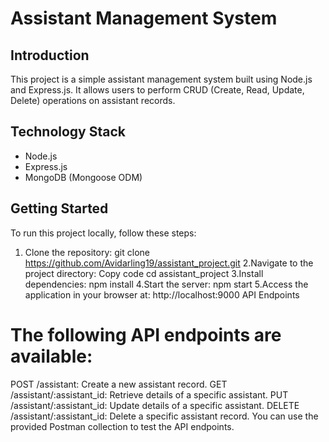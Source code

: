 # Assistant Management System

## Introduction
This project is a simple assistant management system built using Node.js and Express.js. It allows users to perform CRUD (Create, Read, Update, Delete) operations on assistant records.

## Technology Stack
- Node.js
- Express.js
- MongoDB (Mongoose ODM)

## Getting Started
To run this project locally, follow these steps:

1. Clone the repository:
git clone https://github.com/Avidarling19/assistant_project.git
2.Navigate to the project directory:
Copy code
cd assistant_project
3.Install dependencies:
npm install
4.Start the server:
npm start
5.Access the application in your browser at: http://localhost:9000
API Endpoints

# The following API endpoints are available:

POST /assistant: Create a new assistant record.
GET /assistant/:assistant_id: Retrieve details of a specific assistant.
PUT /assistant/:assistant_id: Update details of a specific assistant.
DELETE /assistant/:assistant_id: Delete a specific assistant record.
You can use the provided Postman collection to test the API endpoints.


